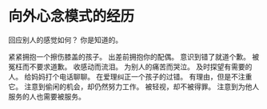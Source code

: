 # 向外心念模式的经历

回应别人的感觉如何？
你是知道的。

紧紧拥抱一个擦伤膝盖的孩子。
出差前拥抱你的配偶。
意识到错了就道个歉。
被冤枉而不要求道歉。
收感动而流泪。
为别人的痛苦而哭泣。
及时探望有需要的人。
给妈妈打个电话聊聊。
在爱理纠正一个孩子的过错。
有理由，但是不注重它。
注意到偷闲的机会，却仍然努力工作。
被轻视，却不被得罪。
注意到为他人服务的人也需要被服务。